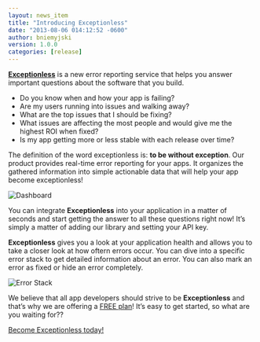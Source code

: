 ```yaml
---
layout: news_item
title: "Introducing Exceptionless"
date: "2013-08-06 014:12:52 -0600"
author: bniemyjski
version: 1.0.0
categories: [release]
---
```


[**Exceptionless**](http://exceptionless.com) is a new error reporting service that helps you answer important questions about the software that you build.

* Do you know when and how your app is failing?
* Are my users running into issues and walking away?
* What are the top issues that I should be fixing?
* What issues are affecting the most people and would give me the highest ROI when fixed?
* Is my app getting more or less stable with each release over time?

The definition of the word exceptionless is: **to be without exception**. Our product provides real-time error reporting for your apps. It organizes the gathered information into simple actionable data that will help your app become exceptionless!

<p><img class="img-polaroid" src="http://exceptionless.com/images/screens/dashboard.png" alt="Dashboard" /></p>

You can integrate **Exceptionless** into your application in a matter of seconds and start getting the answer to all these questions right now! It’s simply a matter of adding our library and setting your API key.

**Exceptionless** gives you a look at your application health and allows you to take a closer look at how oftern errors occur. You can dive into a specific error stack to get detailed information about an error. You can also mark an error as fixed or hide an error completely.

<p><img class="img-polaroid" src="http://exceptionless.com/images/screens/stack.png" alt="Error Stack" /></p>

We believe that all app developers should strive to be **Exceptionless** and that’s why we are offering a [FREE plan](http://exceptionless.com/pricing)! It’s easy to get started, so what are you waiting for??

<a href="https://exceptionless.com/signup" class="btn btn-primary btn-large">Become Exceptionless today!</a>
